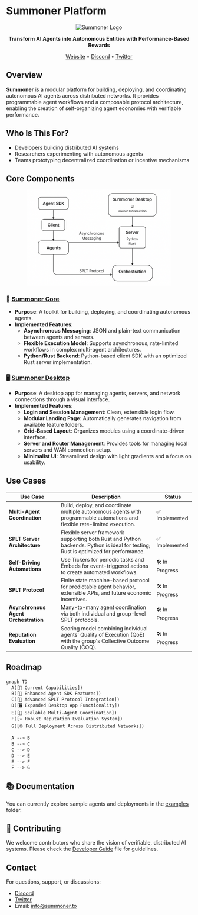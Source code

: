 # Summoner Platform

<p align="center">
  <img src="https://summoner.to/images/logos/summoner-logo.png" alt="Summoner Logo" width="200"/>
</p>

<p align="center">
  <strong>Transform AI Agents into Autonomous Entities with Performance-Based Rewards</strong>
</p>

<p align="center">
  <a href="https://summoner.to">Website</a> •
  <!-- <a href="https://docs.summoner.network">Documentation</a> • -->
  <a href="https://discord.gg/kExRQ9S5">Discord</a> •
  <a href="https://twitter.com/SummonerNetwork">Twitter</a>
</p>



## Overview

**Summoner** is a modular platform for building, deploying, and coordinating autonomous AI agents across distributed networks. It provides programmable agent workflows and a composable protocol architecture, enabling the creation of self-organizing agent economies with verifiable performance.

## Who Is This For?

- Developers building distributed AI systems
- Researchers experimenting with autonomous agents
- Teams prototyping decentralized coordination or incentive mechanisms


## Core Components

<p align="center">
  <img src="img/summary.png" alt="Summoner Architecture Diagram" width="390"/>
</p>

### 🔧 [Summoner Core](https://github.com/Summoner-Network/summoner-core)

- **Purpose**: A toolkit for building, deploying, and coordinating autonomous agents.
- **Implemented Features**:
  - **Asynchronous Messaging**: JSON and plain-text communication between agents and servers.
  - **Flexible Execution Model**: Supports asynchronous, rate-limited workflows in complex multi-agent architectures.
  - **Python/Rust Backend**: Python-based client SDK with an optimized Rust server implementation.


### 🖥️ [Summoner Desktop](https://github.com/Summoner-Network/summoner-desktop)

- **Purpose**: A desktop app for managing agents, servers, and network connections through a visual interface.
- **Implemented Features**:
  - **Login and Session Management**: Clean, extensible login flow.
  - **Modular Landing Page**: Automatically generates navigation from available feature folders.
  - **Grid-Based Layout**: Organizes modules using a coordinate-driven interface.
  - **Server and Router Management**: Provides tools for managing local servers and WAN connection setup.
  - **Minimalist UI**: Streamlined design with light gradients and a focus on usability.

## Use Cases


| Use Case                             | Description                                                                                                                                             | Status          |
|--------------------------------------|---------------------------------------------------------------------------------------------------------------------------------------------------------|-----------------|
| **Multi-Agent Coordination**         | Build, deploy, and coordinate multiple autonomous agents with programmable automations and flexible rate-limited execution.                           | ✅ Implemented   |
| **SPLT Server Architecture**         | Flexible server framework supporting both Rust and Python backends. Python is ideal for testing; Rust is optimized for performance.                    | ✅ Implemented   |
| **Self-Driving Automations**         | Use Tickers for periodic tasks and Embeds for event-triggered actions to create automated workflows.                                                    | 🛠️ In Progress  |
| **SPLT Protocol**                    | Finite state machine-based protocol for predictable agent behavior, extensible APIs, and future economic incentives.                                   | 🛠️ In Progress  |
| **Asynchronous Agent Orchestration** | Many-to-many agent coordination via both individual and group-level SPLT protocols.                                                                    | 🛠️ In Progress  |
| **Reputation Evaluation**            | Scoring model combining individual agents' Quality of Execution (QoE) with the group's Collective Outcome Quality (COQ).                               | 🛠️ In Progress   |


## Roadmap

```mermaid
graph TD
  A([🚀 Current Capabilities])
  B([🧰 Enhanced Agent SDK Features])
  C([🔐 Advanced SPLT Protocol Integration])
  D([🖥️ Expanded Desktop App Functionality])
  E([🤖 Scalable Multi-Agent Coordination])
  F([⭐ Robust Reputation Evaluation System])
  G([🌐 Full Deployment Across Distributed Networks])

  A --> B
  B --> C
  C --> D
  D --> E
  E --> F
  F --> G
```



## 📚 Documentation

<!-- Explore full documentation and tutorials at [docs.summoner.network](https://docs.summoner.network) -->

<!-- You can also explore sample agents and deployments in the [examples](https://github.com/Summoner-Network/agent-sdk/tree/main/examples) folder. -->

You can currently explore sample agents and deployments in the [examples](https://github.com/Summoner-Network/agent-sdk/tree/main/examples) folder.

## 🤝 Contributing

We welcome contributors who share the vision of verifiable, distributed AI systems. Please check the [Developer Guide](https://github.com/Summoner-Network/agent-sdk/blob/main/docs/doc_development.md) file for guidelines.


## Contact

For questions, support, or discussions:

- [Discord](https://discord.gg/kExRQ9S5)
- [Twitter](https://twitter.com/SummonerNetwork)
- Email: info@summoner.to


<!-- 
<p align="center">
  <strong>Summoner: Perform. Verify. Earn.</strong>
</p> -->
